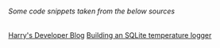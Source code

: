 
###### Some code snippets taken from the below sources
[Harry's Developer Blog](https://wingoodharry.wordpress.com/2015/01/05/raspberry-pi-temperature-sensor-web-server-part-2-setting-up-and-writing-to-a-mysql-database/)
[Building an SQLite temperature logger](http://raspberrywebserver.com/cgiscripting/rpi-temperature-logger/building-an-sqlite-temperature-logger.html)
